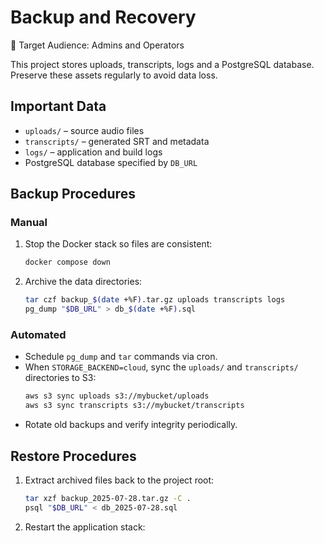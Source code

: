 # Backup and Recovery

👤 Target Audience: Admins and Operators

This project stores uploads, transcripts, logs and a PostgreSQL database. Preserve these assets regularly to avoid data loss.

## Important Data
- `uploads/` – source audio files
- `transcripts/` – generated SRT and metadata
- `logs/` – application and build logs
- PostgreSQL database specified by `DB_URL`

## Backup Procedures
### Manual
1. Stop the Docker stack so files are consistent:
   ```bash
   docker compose down
   ```
2. Archive the data directories:
   ```bash
   tar czf backup_$(date +%F).tar.gz uploads transcripts logs
   pg_dump "$DB_URL" > db_$(date +%F).sql
   ```

### Automated
- Schedule `pg_dump` and `tar` commands via cron.
- When `STORAGE_BACKEND=cloud`, sync the `uploads/` and `transcripts/` directories to S3:
   ```bash
   aws s3 sync uploads s3://mybucket/uploads
   aws s3 sync transcripts s3://mybucket/transcripts
   ```
- Rotate old backups and verify integrity periodically.

## Restore Procedures
1. Extract archived files back to the project root:
   ```bash
   tar xzf backup_2025-07-28.tar.gz -C .
   psql "$DB_URL" < db_2025-07-28.sql
   ```
2. Restart the application stack:
